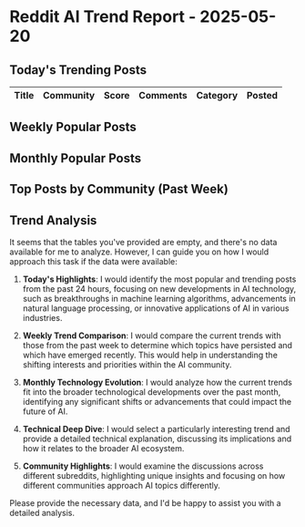 # Reddit AI Trend Report - 2025-05-20

## Today's Trending Posts

| Title | Community | Score | Comments | Category | Posted |
|-------|-----------|-------|----------|----------|--------|


## Weekly Popular Posts



## Monthly Popular Posts



## Top Posts by Community (Past Week)



## Trend Analysis



It seems that the tables you've provided are empty, and there's no data available for me to analyze. However, I can guide you on how I would approach this task if the data were available:

1. **Today's Highlights**: I would identify the most popular and trending posts from the past 24 hours, focusing on new developments in AI technology, such as breakthroughs in machine learning algorithms, advancements in natural language processing, or innovative applications of AI in various industries.

2. **Weekly Trend Comparison**: I would compare the current trends with those from the past week to determine which topics have persisted and which have emerged recently. This would help in understanding the shifting interests and priorities within the AI community.

3. **Monthly Technology Evolution**: I would analyze how the current trends fit into the broader technological developments over the past month, identifying any significant shifts or advancements that could impact the future of AI.

4. **Technical Deep Dive**: I would select a particularly interesting trend and provide a detailed technical explanation, discussing its implications and how it relates to the broader AI ecosystem.

5. **Community Highlights**: I would examine the discussions across different subreddits, highlighting unique insights and focusing on how different communities approach AI topics differently.

Please provide the necessary data, and I'd be happy to assist you with a detailed analysis.